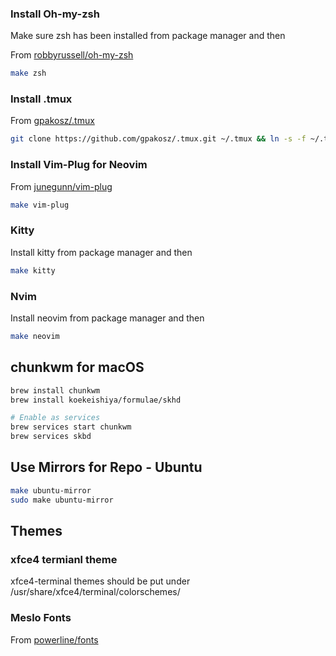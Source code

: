 
### Install Oh-my-zsh

Make sure zsh has been installed from package manager and then

From [robbyrussell/oh-my-zsh](https://github.com/robbyrussell/oh-my-zsh)
```bash
make zsh
```

### Install .tmux
From [gpakosz/.tmux](https://github.com/gpakosz/.tmux)
```bash
git clone https://github.com/gpakosz/.tmux.git ~/.tmux && ln -s -f ~/.tmux/.tmux.conf ~/.tmux.conf
```

### Install Vim-Plug for Neovim
From [junegunn/vim-plug](https://github.com/junegunn/vim-plug)
```bash
make vim-plug
```

### Kitty
Install kitty from package manager and then 
```bash
make kitty
```

### Nvim
Install neovim from package manager and then
```bash
make neovim
```

## chunkwm for macOS
```bash
brew install chunkwm
brew install koekeishiya/formulae/skhd

# Enable as services
brew services start chunkwm
brew services skbd
```

## Use Mirrors for Repo - Ubuntu
```bash
make ubuntu-mirror
sudo make ubuntu-mirror
```

## Themes

### xfce4 termianl theme
xfce4-terminal themes should be put under /usr/share/xfce4/terminal/colorschemes/

### Meslo Fonts
From [powerline/fonts](https://github.com/powerline/fonts/blob/master/Meslo%20Dotted/Meslo%20LG%20M%20DZ%20Regular%20for%20Powerline.ttf)
